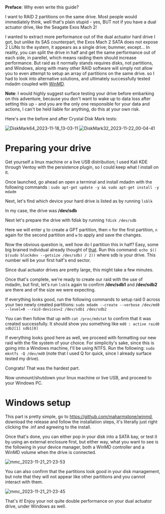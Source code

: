 **Preface**: Why even write this guide?

I want to RAID 2 partitions on the same drive. Most people would immediately think, well that's plain stupid - yes, BUT not if you have a dual actuator drive, like the Seagate Exos Mach 2!

I wanted to extract more performance out of the dual actuator hard drive I got, but unlike its SAS counterpart, the Exos Mach 2 SATA does not expose 2 LUNs to the system, it appears as a single drive; bummer, except...
In reality, you can split the drive in half and get the same performance out of each side, in parellel, which means raiding them should increase performance. But raid as it normally stands requires disks, not partitions, and Windows, along with many other RAID software will simply not allow you to even attempt to setup an array of partitions on the same drive. so I had to look into alternative solutions, and ultimately successfully tested mdadm coupled with [WinMD](https://github.com/maharmstone/winmd).

**Note**: I would highly suggest surface testing your drive before embarking on this adventure, because you don't want to wake up to data loss after setting this up - and you are the only one responsible for your data and actions, I can't be held liable for anything, do this at your own risk.

Here's are the before and after Crystal Disk Mark tests:

![DiskMark64_2023-11-18_13-03-11](https://github.com/Endracion/mdadm-raid-mount-windows/assets/12702990/e4adbec5-0d9f-4b97-ad23-52cf8f011446)  ![DiskMark32_2023-11-22_00-04-41](https://github.com/Endracion/mdadm-raid-mount-windows/assets/12702990/1506a2ca-18f6-4481-8d35-a41aea967f05)

# Preparing your drive

Get yourself a linux machine or a live USB distribution; I used Kali KDE through Ventoy with the persistence plugin, so I could keep what I install on it.

Once launched, go ahead an open a terminal and install mdadm with the following commands : `sudo apt-get update -y && sudo apt-get install -y mdadm`

Next, let's find which device your hard drive is listed as by running `lsblk`

In my case, the drive was **/dev/sdb**

Next let's prepare the drive with fdisk by running `fdisk /dev/sdb`

Here we will enter `g` to create a GPT partition, then `n` for the first partition, `n` again for the second partition and `w` to apply and save the changes.

Now the obvious question is, well how do I partition this in half? Easy, some big brained individual already thought of [that](https://www.reddit.com/r/linuxadmin/comments/5in11h/is_there_a_way_to_calculate_half_a_disk_space_in/).
Run this command: `echo $(( $(sudo blockdev --getsize /dev/sdb) / 2))` where sdb is your drive.
This number will be your first half's end sector.

Since dual actuator drives are pretty large, this might take a few minutes.

Once that's complete, we're ready to create our raid with the use of mdadm, but first, let's run `lsblk` again to confirm **/dev/sdb1** and **/dev/sdb2** are there and of the size we were expecting.

If everything looks good, run the following commands to setup raid 0 across your two newly created partitions: `sudo mdadm --create --verbose /dev/md0 --level=0 --raid-devices=2 /dev/sdb1 /dev/sdb2` 

You can then follow that up with `cat /proc/mdstat` to confirm that it was created successfully. It should show you something like `md0 : active raid0 sdb2[1] sdb1[0]`

If everything looks good here as well, we proceed with formatting our new raid with the file system of your choice. For simplicity's sake, since this is going into a Windows machine, I'll be using NTFS. Run the following: `sudo mkntfs -Q /dev/md0` (note that I used Q for quick, since I already surface tested my drive).

Congrats! That was the hardest part.

Now unmount/shutdown your linux machine or live USB, and proceed to your Windows PC.

# Windows setup

This part is pretty simple, go to https://github.com/maharmstone/winmd, download the release and follow the installation steps, it's literally just right clicking the .inf and agreeing to the install.

Once that's done, you can either pop in your disk into a SATA bay, or test it by using an external enclosure first, but either way, what you want to see is the following in your device manager, both a WinMD controller and a WinMD volume when the drive is connected.

![mmc_2023-11-21_21-23-53](https://github.com/Endracion/mdadm-raid-mount-windows/assets/12702990/42c15e73-5924-4614-80b4-e7e2ff5bee44)

You can also confirm that the partitions look good in your disk management, but note that they will not appear like other partitions and you cannot interact with them.

![mmc_2023-11-21_21-23-45](https://github.com/Endracion/mdadm-raid-mount-windows/assets/12702990/fd43d962-3d77-4cc6-afe2-ed2344c4d3c4)

That's it! Enjoy your not quite double performance on your dual actuator drive, under Windows as well.
